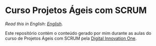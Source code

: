 # Curso Projetos Ágeis com SCRUM

*Read this in English: [English](README.en.md).*

Este repositório contém o conteúdo gerado por mim durante as aulas do curso de Projetos Ágeis com SCRUM pela [Digital Innovation One](https://www.dio.me/).